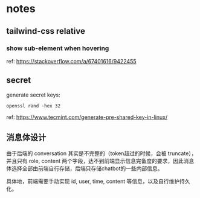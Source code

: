 # notes

## tailwind-css relative

### show sub-element when hovering

ref: https://stackoverflow.com/a/67401616/9422455

## secret

generate secret keys:

```shell
openssl rand -hex 32
```

ref: https://www.tecmint.com/generate-pre-shared-key-in-linux/

## 消息体设计

由于后端的 conversation 其实是不完整的（token超过的时候，会被 truncate），并且只有 role, content 两个字段，达不到前端显示信息完备度的要求，因此消息体选择全部由前端自行存储，后端只存储chatbot的一些内部信息。

具体地，前端需要手动实现 id, user, time, content 等信息，以及自行维护持久化。
